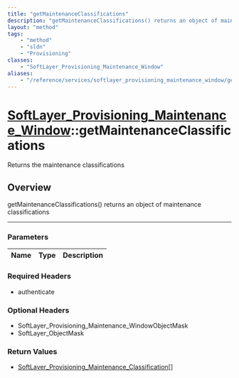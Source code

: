 ```yaml
---
title: "getMaintenanceClassifications"
description: "getMaintenanceClassifications() returns an object of maintenance classifications"
layout: "method"
tags:
    - "method"
    - "sldn"
    - "Provisioning"
classes:
    - "SoftLayer_Provisioning_Maintenance_Window"
aliases:
    - "/reference/services/softlayer_provisioning_maintenance_window/getMaintenanceClassifications"
---
```

# [SoftLayer_Provisioning_Maintenance_Window](/reference/services/SoftLayer_Provisioning_Maintenance_Window)::getMaintenanceClassifications

Returns the maintenance classifications


## Overview 
getMaintenanceClassifications() returns an object of maintenance classifications 

-----

### Parameters 
|Name | Type | Description |
| --- | --- | --- |


### Required Headers
* authenticate


### Optional Headers
* SoftLayer_Provisioning_Maintenance_WindowObjectMask
* SoftLayer_ObjectMask

### Return Values
* <a href='/reference/datatypes/SoftLayer_Provisioning_Maintenance_Classification'>SoftLayer_Provisioning_Maintenance_Classification[] </a>




